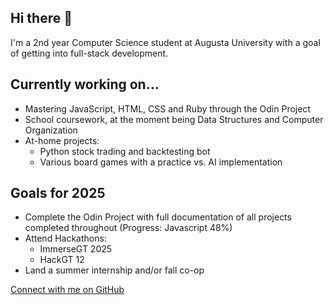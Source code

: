 ## Hi there 👋

I'm a 2nd year Computer Science student at Augusta University with a goal of getting into full-stack development.

## Currently working on...
- Mastering JavaScript, HTML, CSS and Ruby through the Odin Project
- School coursework, at the moment being Data Structures and Computer Organization
- At-home projects:
  - Python stock trading and backtesting bot
  - Various board games with a practice vs. AI implementation

## Goals for 2025
- Complete the Odin Project with full documentation of all projects completed throughout (Progress: Javascript 48%)
- Attend Hackathons:
  - ImmerseGT 2025
  - HackGT 12
- Land a summer internship and/or fall co-op

[Connect with me on GitHub](https://github.com/matboone)
